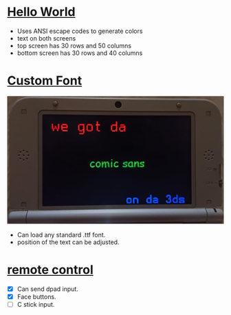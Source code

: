 # [Hello World](https://github.com/bhu1-103/homebrew/blob/main/3ds/hello_world/)
- Uses ANSI escape codes to generate colors
- text on both screens
- top screen has 30 rows and 50 columns
- bottom screen has 30 rows and 40 columns

# [Custom Font](https://github.com/bhu1-103/homebrew/tree/main/3ds/custom-font/)
![3ds custom font](custom-font/image.jpeg)
- Can load any standard .ttf font.
- position of the text can be adjusted.

# [remote control](https://github.com/bhu1-103/homebrew/tree/main/3ds/3dslink/)
- [x] Can send dpad input.
- [x] Face buttons.
- [ ] C stick input.
